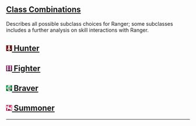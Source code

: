<section>
	<h1><a href="#">Class Combinations</a></h1>
	<p>Describes all possible subclass choices for Ranger; some subclasses includes a further analysis on skill interactions with Ranger.</p>
	<div class="subclass-row">
		<div class="subclass-topics">
				<h2><a href="#"><img src="assets/img/icons/class_icons/hunter.png"> Hunter</a></h2>
		</div>
		<div class="subclass-topics">
				<h2><a href="#"><img src="assets/img/icons/class_icons/fighter.png"> Fighter</a></h2>
		</div>
		<div class="subclass-topics">
				<h2><a href="#"><img src="assets/img/icons/class_icons/braver.png"> Braver</a></h2>
		</div>
		<div class="subclass-topics">
				<h2><a href="#"><img src="assets/img/icons/class_icons/summoner.png"> Summoner</a></h2>
		</div>
	</div>
	<hr>
</section>